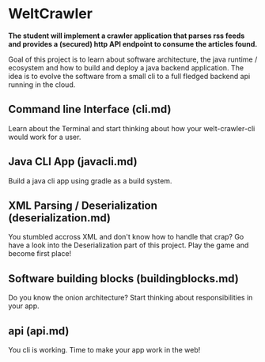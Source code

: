 WeltCrawler
===========

__The student will implement a crawler application that parses rss feeds and provides a (secured) http API endpoint to consume the articles found.__

Goal of this project is to learn about software architecture, the java runtime / ecosystem and how to build and deploy a java backend application. The idea is to evolve the software from a small cli to a full fledged backend api running in the cloud.


Command line Interface (cli.md)
--------------------------------

Learn about the Terminal and start thinking about how your welt-crawler-cli would work for a user.


Java CLI App (javacli.md)
----------------------

Build a java cli app using gradle as a build system.

XML Parsing / Deserialization (deserialization.md)
--------------------------------------------

You stumbled accross XML and don't know how to handle that crap?
Go have a look into the Deserialization part of this project. Play the game and become first place!


Software building blocks (buildingblocks.md)
--------------------------------------------

Do you know the onion architecture? Start thinking about responsibilities in your app. 


api (api.md)
------------

You cli is working. Time to make your app work in the web!
